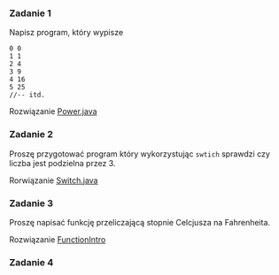 ### Zadanie 1

Napisz program, który wypisze

```
0 0
1 1
2 4
3 9
4 16
5 25
//-- itd.
```

Rozwiązanie [Power.java](https://github.com/kmisztal/java_tutorial/blob/master/lab04/src/Power.java)

### Zadanie 2

Proszę przygotować program który wykorzystując `swtich` sprawdzi czy liczba jest podzielna przez 3.

Rorwiązanie [Switch.java](https://github.com/kmisztal/java_tutorial/blob/master/lab04/src/Switch.java)

### Zadanie 3

Proszę napisać funkcję przeliczającą stopnie Celcjusza na Fahrenheita.

Rozwiązanie [FunctionIntro](https://github.com/kmisztal/java_tutorial/blob/master/lab04/src/FunctionInto.java)

### Zadanie 4



